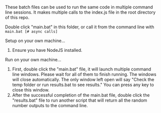 These batch files can be used to run the same code in multiple command line sessions.
It makes multiple calls to the index.js file in the root directory of this repo.

Double click "main.bat" in this folder, or call it from the command line with `main.bat [# async calls]`

Setup on your own machine...
  1. Ensure you have NodeJS installed.
 
Run on your own machine...
  1. First, double click the "main.bat" file, it will launch multiple command line windows. Please wait for all of them to finish running. The windows will close automatically. The only window left open will say "Check the temp folder or run results.bat to see results." You can press any key to close this window.
  2. After the successful completion of the main.bat file, double click the "results.bat" file to run another script that will return all the random number outputs to the command line.
 